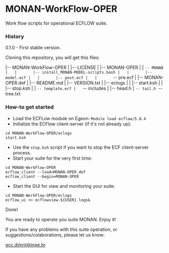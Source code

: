 # MONAN-WorkFlow-OPER
Work flow scripts for operational ECFLOW suite.


### History

0.1.0 - First stable version.


Cloning this repository, you will get this files:

|-- MONAN-WorkFlow-OPER
|   |-- LICENSE
|   |-- MONAN-OPER
|   |   `-- MONAN
|   |       |-- install_MONAN-MODEL-scripts.bash
|   |       |-- model.ecf
|   |       |-- post.ecf
|   |       `-- pre.ecf
|   |-- MONAN-OPER.def
|   |-- README.md
|   |-- VERSION.txt
|   |-- eclogs
|   |   |-- start.ksh
|   |   |-- stop.ksh
|   |   `-- template.ecf
|   `-- includes
|       |-- head.h
|       `-- tail.h
`-- tree.txt



### How-to get started

- Load the ECFLow module on Egeon: `Module load ecflow/5.8.4`
- Initialize the ECFlow client-server (if it's not already up):
~~~
cd MONAN-WorkFlow-OPER/eclogs
start.ksh
~~~

- Use the `stop.ksh` script if you want to stop the ECF client-server process.
- Start your suite for the very first time:
~~~
cd MONAN-WorkFlow-OPER
ecflow_client --load=MONAN-OPER.def
ecflow_client --begin=MONAN-OPER
~~~


- Start the GUI for view and monitoring your suite:
~~~
cd MONAN-WorkFlow-OPER/eclogs
ecflow_ui >> ecflowview.${USER}.logs&
~~~

Done! 

You are ready to operate you suite MONAN. Enjoy it! 


If you have any problems with this suite operation, or suggestions/colaborations, please let us know:

gcc.dimnt@inpe.br

